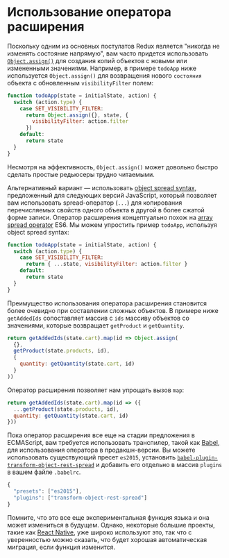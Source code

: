 # Использование оператора расширения

Поскольку одним из основных постулатов Redux является "никогда не изменять состояние напрямую", вам часто придется использовать [`Object.assign()`](https://developer.mozilla.org/en/docs/Web/JavaScript/Reference/Global_Objects/Object/assign) для создания копий объектов с новыми или измененными значениями. Например, в примере `todoApp` ниже используется `Object.assign()` для возвращения нового `состояния` объекта с обновленным `visibilityFilter` полем:

```js
function todoApp(state = initialState, action) {
  switch (action.type) {
    case SET_VISIBILITY_FILTER:
      return Object.assign({}, state, {
        visibilityFilter: action.filter
      })
    default:
      return state
  }
}
```

Несмотря на эффективность, `Object.assign()` может довольно быстро сделать простые редьюсеры трудно читаемыми.

Альтернативный вариант — использовать [object spread syntax](https://github.com/sebmarkbage/ecmascript-rest-spread), предложенный для следующих версий JavaScript, который позволяет вам использовать spread-оператор (`...`) для копирования перечисляемых свойств одного объекта в другой в более сжатой форме записи. Оператор расширения концептуально похож на [array spread operator](https://developer.mozilla.org/en-US/docs/Web/JavaScript/Reference/Operators/Spread_operator) ES6. Мы можем упростить пример `todoApp`, используя object spread syntax:

```js
function todoApp(state = initialState, action) {
  switch (action.type) {
    case SET_VISIBILITY_FILTER:
      return { ...state, visibilityFilter: action.filter }
    default:
      return state
  }
}
```

Преимущество использования оператора расширения становится более очевидно при составлении сложных объектов. В примере ниже `getAddedIds` сопоставляет массив с `ids` массиву объектов со значениями, которые возвращает `getProduct` и `getQuantity`.

```js
return getAddedIds(state.cart).map(id => Object.assign(
  {},
  getProduct(state.products, id),
  {
    quantity: getQuantity(state.cart, id)
  }
))
```

Оператор расширения позволяет нам упрощать вызов `map`:

```js
return getAddedIds(state.cart).map(id => ({
  ...getProduct(state.products, id),
  quantity: getQuantity(state.cart, id)
}))
```

Пока оператор расширения все еще на стадии предложения в ECMAScript, вам требуется использовать транспилер, такой как [Babel](http://babeljs.io/), для использования оператора в продакшн-версии. Вы можете использовать существующий пресет `es2015`, установить [`babel-plugin-transform-object-rest-spread`](http://babeljs.io/docs/plugins/transform-object-rest-spread/) и добавить его отдельно в массив `plugins` в вашем файле `.babelrc`.

```js
{
  "presets": ["es2015"],
  "plugins": ["transform-object-rest-spread"]
}
```

Помните, что это все еще экспериментальная функция языка и она может измениться в будущем. Однако, некоторые большие проекты, такие как [React Native](https://github.com/facebook/react-native), уже широко используют это, так что с уверенностью можно сказать, что будет хорошая автоматическая миграция, если функция изменится.
